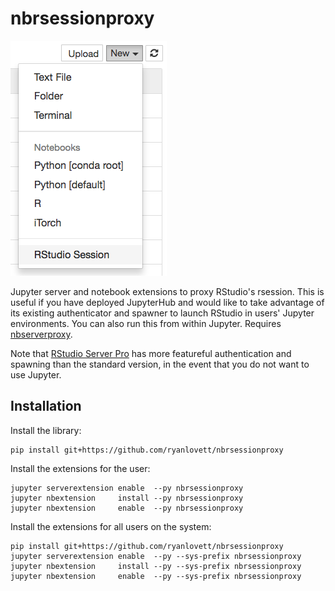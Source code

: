 # nbrsessionproxy
![Screenshot](screenshot.png)

Jupyter server and notebook extensions to proxy RStudio's rsession. This is useful if you have deployed JupyterHub and would like to take advantage of its existing authenticator and spawner to launch RStudio in users' Jupyter environments. You can also run this from within Jupyter. Requires [nbserverproxy](https://github.com/jupyterhub/nbserverproxy).

Note that [RStudio Server Pro](https://www.rstudio.com/products/rstudio-server-pro/architecture) has more featureful authentication and spawning than the standard version, in the event that you do not want to use Jupyter.

## Installation
Install the library:
```
pip install git+https://github.com/ryanlovett/nbrsessionproxy
```

Install the extensions for the user:
```
jupyter serverextension enable  --py nbrsessionproxy
jupyter nbextension     install --py nbrsessionproxy
jupyter nbextension     enable  --py nbrsessionproxy
```

Install the extensions for all users on the system:
```
pip install git+https://github.com/ryanlovett/nbrsessionproxy
jupyter serverextension enable  --py --sys-prefix nbrsessionproxy
jupyter nbextension     install --py --sys-prefix nbrsessionproxy
jupyter nbextension     enable  --py --sys-prefix nbrsessionproxy
```

